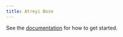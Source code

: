 ```yaml
---
title: Atreyi Bose
---
```



See the [documentation](https://quartz.jzhao.xyz) for how to get started.
